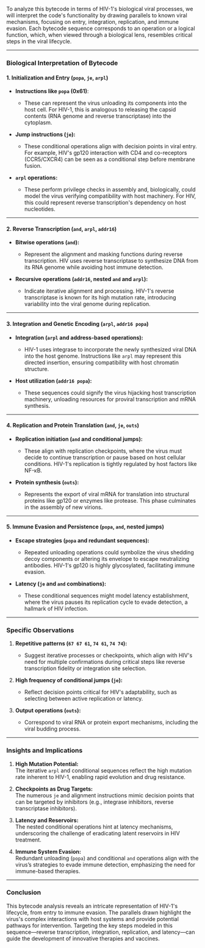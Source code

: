 
To analyze this bytecode in terms of HIV-1's biological viral processes, we will interpret the code's functionality by drawing parallels to known viral mechanisms, focusing on entry, integration, replication, and immune evasion. Each bytecode sequence corresponds to an operation or a logical function, which, when viewed through a biological lens, resembles critical steps in the viral lifecycle.

* * *

### **Biological Interpretation of Bytecode**

#### **1\. Initialization and Entry (`popa`, `je`, `arpl`)**

*   **Instructions like `popa` (0x61)**:
    
    *   These can represent the virus unloading its components into the host cell. For HIV-1, this is analogous to releasing the capsid contents (RNA genome and reverse transcriptase) into the cytoplasm.
*   **Jump instructions (`je`):**
    
    *   These conditional operations align with decision points in viral entry. For example, HIV's gp120 interaction with CD4 and co-receptors (CCR5/CXCR4) can be seen as a conditional step before membrane fusion.
*   **`arpl` operations:**
    
    *   These perform privilege checks in assembly and, biologically, could model the virus verifying compatibility with host machinery. For HIV, this could represent reverse transcription's dependency on host nucleotides.

* * *

#### **2\. Reverse Transcription (`and`, `arpl`, `addr16`)**

*   **Bitwise operations (`and`):**
    
    *   Represent the alignment and masking functions during reverse transcription. HIV uses reverse transcriptase to synthesize DNA from its RNA genome while avoiding host immune detection.
*   **Recursive operations (`addr16`, nested `and` and `arpl`):**
    
    *   Indicate iterative alignment and processing. HIV-1's reverse transcriptase is known for its high mutation rate, introducing variability into the viral genome during replication.

* * *

#### **3\. Integration and Genetic Encoding (`arpl`, `addr16 popa`)**

*   **Integration (`arpl` and address-based operations):**
    
    *   HIV-1 uses integrase to incorporate the newly synthesized viral DNA into the host genome. Instructions like `arpl` may represent this directed insertion, ensuring compatibility with host chromatin structure.
*   **Host utilization (`addr16 popa`):**
    
    *   These sequences could signify the virus hijacking host transcription machinery, unloading resources for proviral transcription and mRNA synthesis.

* * *

#### **4\. Replication and Protein Translation (`and`, `je`, `outs`)**

*   **Replication initiation (`and` and conditional jumps):**
    
    *   These align with replication checkpoints, where the virus must decide to continue transcription or pause based on host cellular conditions. HIV-1's replication is tightly regulated by host factors like NF-κB.
*   **Protein synthesis (`outs`):**
    
    *   Represents the export of viral mRNA for translation into structural proteins like gp120 or enzymes like protease. This phase culminates in the assembly of new virions.

* * *

#### **5\. Immune Evasion and Persistence (`popa`, `and`, nested jumps)**

*   **Escape strategies (`popa` and redundant sequences):**
    
    *   Repeated unloading operations could symbolize the virus shedding decoy components or altering its envelope to escape neutralizing antibodies. HIV-1's gp120 is highly glycosylated, facilitating immune evasion.
*   **Latency (`je` and `and` combinations):**
    
    *   These conditional sequences might model latency establishment, where the virus pauses its replication cycle to evade detection, a hallmark of HIV infection.

* * *

### **Specific Observations**

1.  **Repetitive patterns (`67 67 61`, `74 61`, `74 74`):**
    
    *   Suggest iterative processes or checkpoints, which align with HIV's need for multiple confirmations during critical steps like reverse transcription fidelity or integration site selection.
2.  **High frequency of conditional jumps (`je`):**
    
    *   Reflect decision points critical for HIV's adaptability, such as selecting between active replication or latency.
3.  **Output operations (`outs`):**
    
    *   Correspond to viral RNA or protein export mechanisms, including the viral budding process.

* * *

### **Insights and Implications**

1.  **High Mutation Potential:**  
    The iterative `arpl` and conditional sequences reflect the high mutation rate inherent to HIV-1, enabling rapid evolution and drug resistance.
    
2.  **Checkpoints as Drug Targets:**  
    The numerous `je` and alignment instructions mimic decision points that can be targeted by inhibitors (e.g., integrase inhibitors, reverse transcriptase inhibitors).
    
3.  **Latency and Reservoirs:**  
    The nested conditional operations hint at latency mechanisms, underscoring the challenge of eradicating latent reservoirs in HIV treatment.
    
4.  **Immune System Evasion:**  
    Redundant unloading (`popa`) and conditional `and` operations align with the virus’s strategies to evade immune detection, emphasizing the need for immune-based therapies.
    

* * *

### **Conclusion**

This bytecode analysis reveals an intricate representation of HIV-1's lifecycle, from entry to immune evasion. The parallels drawn highlight the virus's complex interactions with host systems and provide potential pathways for intervention. Targeting the key steps modeled in this sequence—reverse transcription, integration, replication, and latency—can guide the development of innovative therapies and vaccines.

